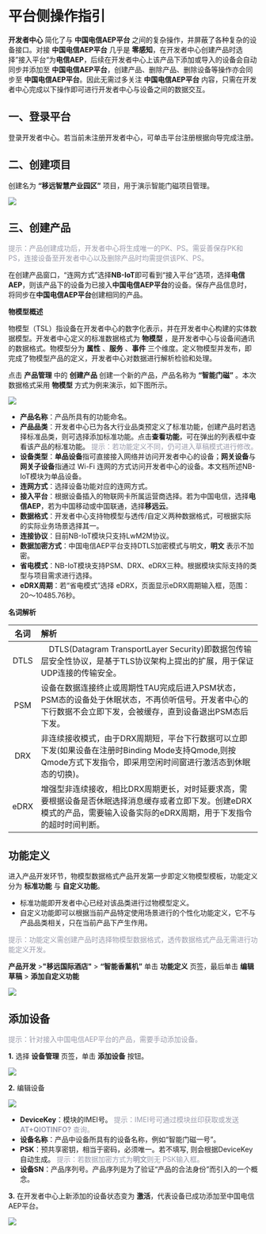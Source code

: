 # 平台侧操作指引

__开发者中心__ 简化了与 __中国电信AEP平台__ 之间的复杂操作，并屏蔽了各种复杂的设备接口。对接 __中国电信AEP平台__ 几乎是 __零感知__，在开发者中心创建产品时选择”接入平台“为**电信AEP**，后续在开发者中心上该产品下添加或导入的设备会自动同步并添加至 __中国电信AEP平台__，创建产品、删除产品、删除设备等操作亦会同步至 __中国电信AEP平台__。因此无需过多关注 __中国电信AEP平台__ 内容，只需在开发者中心完成以下操作即可进行开发者中心与设备之间的数据交互。



## **一、登录平台**

登录<a :href="toDevelopCenter()" target="_blank">开发者中心</a>。若当前未注册开发者中心，可单击<a :href="toDevelopCenter('registerType')" target="_blank">平台注册</a>根据向导完成注册。



## **二、创建项目**
创建名为 __“移远智慧产业园区”__ 项目，用于演示智能门磁项目管理。

<a data-fancybox title="img" href="/deviceDevelop/nb/speediness_ctwing/resource/picture-2.png"><img src="/deviceDevelop/nb/speediness_ctwing/resource/picture-2.png"></a>


## **三、创建产品**
<font color=#999AAA >提示：产品创建成功后，开发者中心将生成唯一的PK、PS。需妥善保存PK和PS，连接设备至开发者中心以及删除产品时均需提供该PK、PS。</font>

在创建产品窗口，“连网方式”选择**NB-IoT**即可看到“接入平台”选项，选择**电信AEP**，则该产品下的设备为已接入**中国电信AEP平台**的设备。保存产品信息时，将同步在**中国电信AEP平台**创建相同的产品。



__物模型概述__

物模型（TSL）指设备在开发者中心的数字化表示，并在开发者中心构建的实体数据模型。开发者中心定义的标准数据格式为 __物模型__ ，是开发者中心与设备间通讯的数据格式。物模型分为 __属性__ 、__服务__ 、__事件__ 三个维度。定义物模型并发布，即完成了物模型产品的定义，开发者中心对数据进行解析检验和处理。

点击 __产品管理__ 中的 __创建产品__ 创建一个新的产品，产品名称为 __“智能门磁”__ 。本次数据格式采用 __物模型__ 方式为例来演示，如下图所示。

<a data-fancybox title="img" href="/deviceDevelop/nb/speediness_ctwing/resource/picture-3.png"><img src="/deviceDevelop/nb/speediness_ctwing/resource/picture-3.png"></a>


* __产品名称__：产品所具有的功能命名。
* __产品品类__：开发者中心已为各大行业品类预定义了标准功能，创建产品时若选择标准品类，则可选择添加标准功能。点击**查看功能**，可在弹出的列表框中查看该产品的标准功能。 <font color=#999AAA >提示：若功能定义不同，仍可进入草稿模式进行修改。</font>
* __设备类型__：**单品设备**指可直接接入网络并访问开发者中心的设备；**网关设备**与**网关子设备**指通过 Wi-Fi 连网的方式访问开发者中心的设备。本文档所述NB-IoT模块为单品设备。
* __连网方式__：选择设备功能对应的连网方式。
* __接入平台__：根据设备插入的物联网卡所属运营商选择。若为中国电信，选择**电信AEP**，若为中国移动或中国联通，选择**移远云**。
* __数据格式__：开发者中心支持物模型与透传/自定义两种数据格式，可根据实际的实际业务场景选择其一。
* __连接协议__：目前NB-IoT模块只支持LwM2M协议。
* __数据加密方式__：中国电信AEP平台支持DTLS加密模式与明文，**明文** 表示不加密。
* __省电模式__：NB-IoT模块支持PSM、DRX、eDRX三种。根据模块实际支持的类型与项目需求进行选择。
* __eDRX周期__：若“省电模式”选择 eDRX，页面显示eDRX周期输入框，范围：20～10485.76秒。
		

__名词解析__	

| 名词 | 解析     |
|:--------:| :-------------|
| DTLS |　DTLS(Datagram TransportLayer Security)即数据包传输层安全性协议，是基于TLS协议架构上提出的扩展，用于保证UDP连接的传输安全。 |
| PSM |设备在数据连接终止或周期性TAU完成后进入PSM状态，PSM态的设备处于休眠状态，不再侦听信号。开发者中心的下行数据不会立即下发，会被缓存，直到设备退出PSM态后下发。 |
| DRX |非连续接收模式，由于DRX周期短，平台下行数据可以立即下发(如果设备在注册时Binding Mode支持Qmode,则按Qmode方式下发指令，即采用空闲时间窗进行激活态到休眠态的切换)。 |
| eDRX |增强型非连续接收，相比DRX周期更长，对时延要求高，需要根据设备是否休眠选择消息缓存或者立即下发。创建eDRX模式的产品，需要输入设备实际的eDRX周期，用于下发指令的超时时间判断。 |



## **功能定义**
进入产品开发环节，物模型数据格式产品开发第一步即定义物模型模板，功能定义分为 __标准功能__ 与 __自定义功能__。


* 标准功能即开发者中心已经对该品类进行过物模型定义。
* 自定义功能即可以根据当前产品特定使用场景进行的个性化功能定义，它不与产品品类相关，只在当前产品下产生作用。

<font color=#999AAA >提示：功能定义需创建产品时选择物模型数据格式，透传数据格式产品无需进行功能定义开发。</font>


__产品开发__ >__"移远国际酒店"__ > __“智能香薰机”__ 单击 __功能定义__ 页签，最后单击 __编辑草稿__ > __添加自定义功能__


<a data-fancybox title="img" href="/deviceDevelop/nb/speediness_ctwing/resource/picture-4.png"><img src="/deviceDevelop/nb/speediness_ctwing/resource/picture-4.png"></a>


## **添加设备**
<font color=#999AAA >提示：针对接入中国电信AEP平台的产品，需要手动添加设备。</font>

__1.__ 选择 __设备管理__ 页签，单击 __添加设备__ 按钮。

<a data-fancybox title="img" href="/deviceDevelop/nb/speediness_ctwing/resource/picture-5.png"><img src="/deviceDevelop/nb/speediness_ctwing/resource/picture-5.png"></a>




__2.__ 编辑设备


<a data-fancybox title="img" href="/deviceDevelop/nb/speediness_ctwing/resource/picture-6.png"><img src="/deviceDevelop/nb/speediness_ctwing/resource/picture-6.png"></a>

* __DeviceKey__：模块的IMEI号。
 <font color=#999AAA >提示：IMEI号可通过模块丝印获取或发送 __AT+QIOTINFO?__ 查询。</font>
* __设备名称__：产品中设备所具有的设备名称，例如“智能门磁一号”。
* __PSK__：预共享密钥，相当于密码，必须唯一。若不填写, 则会根据DeviceKey自动生成。 <font color=#999AAA >提示：若数据加密方式为**明文**则无 PSK输入框。</font>
* __设备SN__：产品序列号。产品序列是为了验证“产品的合法身份”而引入的一个概念。

__3.__ 在开发者中心上新添加的设备状态变为 __激活__，代表设备已成功添加至中国电信AEP平台。


<a data-fancybox title="img" href="/deviceDevelop/nb/speediness_ctwing/resource/picture-7.png"><img src="/deviceDevelop/nb/speediness_ctwing/resource/picture-7.png"></a>


 